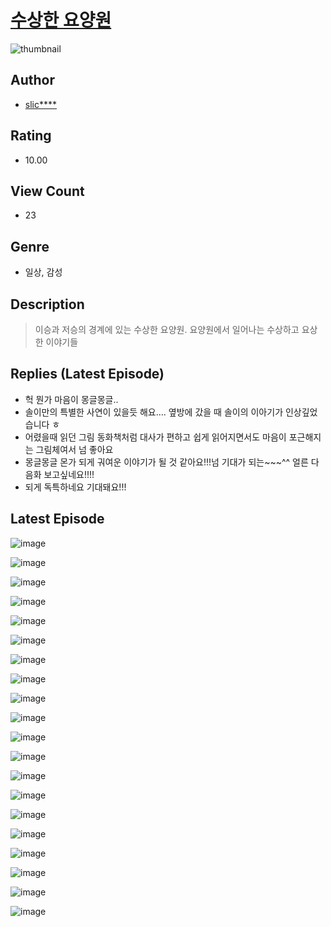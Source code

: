 # [수상한 요양원](https://comic.naver.com/bestChallenge/list?titleId=810961)
![thumbnail](https://image-comic.pstatic.net/user_contents_data/challenge_comic/2023/05/25/upload_7075778679173177906_480x623.jpeg)

## Author
- [slic****](https://comic.naver.com/artistTitle?id=367139)

## Rating
- 10.00

## View Count
- 23

## Genre
- 일상, 감성

## Description
> 이승과 저승의 경계에 있는 수상한 요양원. 요양원에서 일어나는 수상하고 요상한 이야기들

## Replies (Latest Episode)
- 헉 뭔가 마음이 몽글몽글..
- 솔이만의 특별한 사연이 있을듯 해요.... 옆방에 갔을 때 솔이의 이아기가 인상깊었습니다 ㅎ
- 어렸을때 읽던 그림 동화책처럼 대사가 편하고 쉽게 읽어지면서도 마음이 포근해지는 그림체여서 넘 좋아요
- 몽글몽글 몬가 되게 궈여운 이야기가 될 것 같아요!!!넘 기대가 되는~~~^^ 얼른 다음화 보고싶네요!!!!
- 되게 독특하네요 기대돼요!!!

## Latest Episode
![image](https://image-comic.pstatic.net/user_contents_data/challenge_comic/2023/05/25/367139/upload_4134921702208450617.jpeg)

![image](https://image-comic.pstatic.net/user_contents_data/challenge_comic/2023/05/25/367139/upload_3617853089100423988.jpeg)

![image](https://image-comic.pstatic.net/user_contents_data/challenge_comic/2023/05/25/367139/upload_7003995942285436470.jpeg)

![image](https://image-comic.pstatic.net/user_contents_data/challenge_comic/2023/05/25/367139/upload_3474864904030467120.jpeg)

![image](https://image-comic.pstatic.net/user_contents_data/challenge_comic/2023/05/25/367139/upload_7219612392154882917.jpeg)

![image](https://image-comic.pstatic.net/user_contents_data/challenge_comic/2023/05/25/367139/upload_7293914279272592176.jpeg)

![image](https://image-comic.pstatic.net/user_contents_data/challenge_comic/2023/05/25/367139/upload_4134697414772208485.jpeg)

![image](https://image-comic.pstatic.net/user_contents_data/challenge_comic/2023/05/25/367139/upload_3906420993172780592.jpeg)

![image](https://image-comic.pstatic.net/user_contents_data/challenge_comic/2023/05/25/367139/upload_3761973765319582561.jpeg)

![image](https://image-comic.pstatic.net/user_contents_data/challenge_comic/2023/05/25/367139/upload_3618700786104611684.jpeg)

![image](https://image-comic.pstatic.net/user_contents_data/challenge_comic/2023/05/25/367139/upload_3991086717869634357.jpeg)

![image](https://image-comic.pstatic.net/user_contents_data/challenge_comic/2023/05/25/367139/upload_3904729957157790262.jpeg)

![image](https://image-comic.pstatic.net/user_contents_data/challenge_comic/2023/05/25/367139/upload_3474358222426879331.jpeg)

![image](https://image-comic.pstatic.net/user_contents_data/challenge_comic/2023/05/25/367139/upload_7364339974683244857.jpeg)

![image](https://image-comic.pstatic.net/user_contents_data/challenge_comic/2023/05/25/367139/upload_7089566533423686960.jpeg)

![image](https://image-comic.pstatic.net/user_contents_data/challenge_comic/2023/05/25/367139/upload_7365695891533030452.jpeg)

![image](https://image-comic.pstatic.net/user_contents_data/challenge_comic/2023/05/25/367139/upload_4063763332605490996.jpeg)

![image](https://image-comic.pstatic.net/user_contents_data/challenge_comic/2023/05/25/367139/upload_7076053552681006692.jpeg)

![image](https://image-comic.pstatic.net/user_contents_data/challenge_comic/2023/05/25/367139/upload_3689631406444077620.jpeg)

![image](https://image-comic.pstatic.net/user_contents_data/challenge_comic/2023/05/25/367139/upload_3546356253824672304.jpeg)

